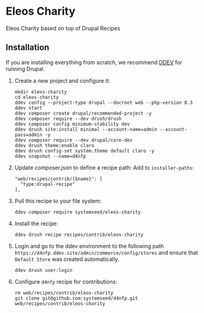 # Eleos Charity
Eleos Charity based on top of Drupal Recipes

## Installation

If you are installing everything from scratch, we recommend [DDEV](https://ddev.com/) for
running Drupal.

1. Create a new project and configure it:
    ```
    mkdir eleos-charity
    cd eleos-charity
    ddev config --project-type drupal --docroot web --php-version 8.3
    ddev start
    ddev composer create drupal/recommended-project -y
    ddev composer require --dev drush/drush
    ddev composer config minimum-stability dev
    ddev drush site:install minimal --account-name=admin --account-pass=admin -y
    ddev composer require --dev drupal/core-dev
    ddev drush theme:enable claro
    ddev drush config-set system.theme default claro -y
    ddev snapshot --name=d4nfp
    ```

2. Update composer.json to define a recipe path: Add to `installer-paths`:
    ```
    "web/recipes/contrib/{$name}": [
      "type:drupal-recipe"
    ],
    ```
3. Pull this recipe to your file system:
    ```
    ddev composer require systemseed/eleos-charity
    ```
4. Install the recipe:
    ```
    ddev drush recipe recipes/contrib/eleos-charity
    ```
5. Login and go to the ddev environment to the following path `https://d4nfp.ddev.site/admin/commerce/config/stores` and ensure that `Default Store` was created automatically.
    ```
    ddev drush user:login
    ```
6. Configure `d4nfp` recipe for contributions:
    ```
    rm web/recipes/contrib/eleos-charity
    git clone git@github.com:systemseed/d4nfp.git web/recipes/contrib/eleos-charity
    ```
